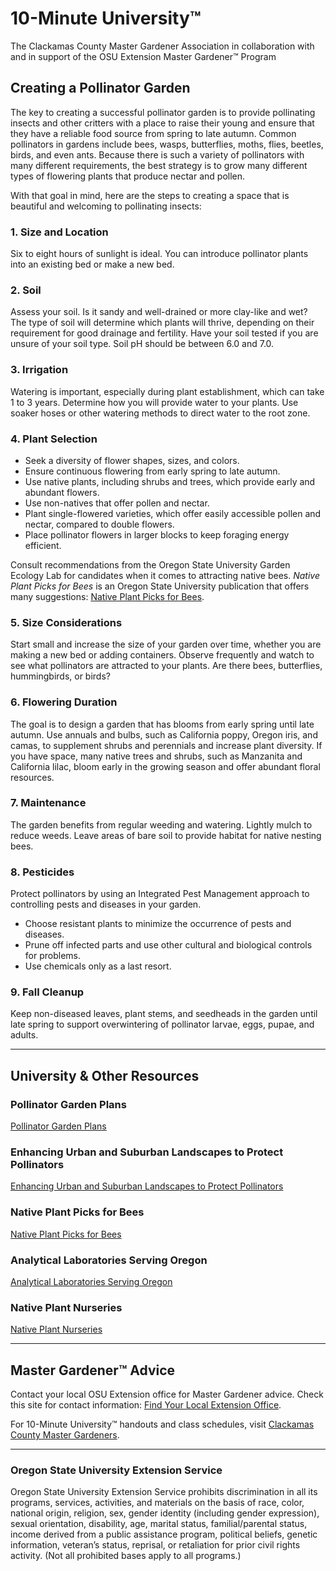 # 10-Minute University™  
The Clackamas County Master Gardener Association in collaboration with and in support of the OSU Extension Master Gardener™ Program  

## Creating a Pollinator Garden  
The key to creating a successful pollinator garden is to provide pollinating insects and other critters with a place to raise their young and ensure that they have a reliable food source from spring to late autumn. Common pollinators in gardens include bees, wasps, butterflies, moths, flies, beetles, birds, and even ants. Because there is such a variety of pollinators with many different requirements, the best strategy is to grow many different types of flowering plants that produce nectar and pollen.  

With that goal in mind, here are the steps to creating a space that is beautiful and welcoming to pollinating insects:  

### 1. Size and Location  
Six to eight hours of sunlight is ideal. You can introduce pollinator plants into an existing bed or make a new bed.  

### 2. Soil  
Assess your soil. Is it sandy and well-drained or more clay-like and wet? The type of soil will determine which plants will thrive, depending on their requirement for good drainage and fertility. Have your soil tested if you are unsure of your soil type. Soil pH should be between 6.0 and 7.0.  

### 3. Irrigation  
Watering is important, especially during plant establishment, which can take 1 to 3 years. Determine how you will provide water to your plants. Use soaker hoses or other watering methods to direct water to the root zone.  

### 4. Plant Selection  
- Seek a diversity of flower shapes, sizes, and colors.  
- Ensure continuous flowering from early spring to late autumn.  
- Use native plants, including shrubs and trees, which provide early and abundant flowers.  
- Use non-natives that offer pollen and nectar.  
- Plant single-flowered varieties, which offer easily accessible pollen and nectar, compared to double flowers.  
- Place pollinator flowers in larger blocks to keep foraging energy efficient.  

Consult recommendations from the Oregon State University Garden Ecology Lab for candidates when it comes to attracting native bees. *Native Plant Picks for Bees* is an Oregon State University publication that offers many suggestions: [Native Plant Picks for Bees](https://extension.oregonstate.edu/catalog/pub/em-9363-native-plant-picks-bees).  

### 5. Size Considerations  
Start small and increase the size of your garden over time, whether you are making a new bed or adding containers. Observe frequently and watch to see what pollinators are attracted to your plants. Are there bees, butterflies, hummingbirds, or birds?  

### 6. Flowering Duration  
The goal is to design a garden that has blooms from early spring until late autumn. Use annuals and bulbs, such as California poppy, Oregon iris, and camas, to supplement shrubs and perennials and increase plant diversity. If you have space, many native trees and shrubs, such as Manzanita and California lilac, bloom early in the growing season and offer abundant floral resources.  

### 7. Maintenance  
The garden benefits from regular weeding and watering. Lightly mulch to reduce weeds. Leave areas of bare soil to provide habitat for native nesting bees.  

### 8. Pesticides  
Protect pollinators by using an Integrated Pest Management approach to controlling pests and diseases in your garden.  
- Choose resistant plants to minimize the occurrence of pests and diseases.  
- Prune off infected parts and use other cultural and biological controls for problems.  
- Use chemicals only as a last resort.  

### 9. Fall Cleanup  
Keep non-diseased leaves, plant stems, and seedheads in the garden until late spring to support overwintering of pollinator larvae, eggs, pupae, and adults.  

---

## University & Other Resources  

### Pollinator Garden Plans  
[Pollinator Garden Plans](https://ucdavis.app.box.com/s/h88bp60ucq6mk82w9v8eubtvuqecw1bi)  

### Enhancing Urban and Suburban Landscapes to Protect Pollinators  
[Enhancing Urban and Suburban Landscapes to Protect Pollinators](https://extension.oregonstate.edu/catalog/pub/em-9289-enhancing-urban-suburban-landscapes-protect-pollinators)  

### Native Plant Picks for Bees  
[Native Plant Picks for Bees](https://extension.oregonstate.edu/catalog/pub/em-9363-native-plant-picks-bees)  

### Analytical Laboratories Serving Oregon  
[Analytical Laboratories Serving Oregon](https://www.oregon.gov/ODA/programs/Pesticides/Documents/2020/AnalyticalLabsServingOregon.pdf)  

### Native Plant Nurseries  
[Native Plant Nurseries](https://portlandnativeplants.org/native-plant-nurseries)  

---

## Master Gardener™ Advice  
Contact your local OSU Extension office for Master Gardener advice. Check this site for contact information: [Find Your Local Extension Office](https://extension.oregonstate.edu/find-us).  

For 10-Minute University™ handouts and class schedules, visit [Clackamas County Master Gardeners](https://cmastergardeners.org).  

---

### Oregon State University Extension Service  
Oregon State University Extension Service prohibits discrimination in all its programs, services, activities, and materials on the basis of race, color, national origin, religion, sex, gender identity (including gender expression), sexual orientation, disability, age, marital status, familial/parental status, income derived from a public assistance program, political beliefs, genetic information, veteran’s status, reprisal, or retaliation for prior civil rights activity. (Not all prohibited bases apply to all programs.)